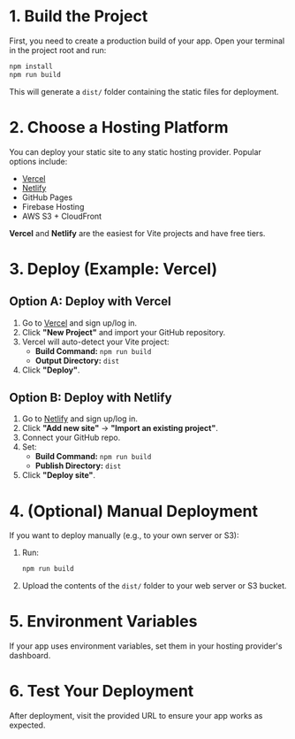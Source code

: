 # 1. Build the Project

First, you need to create a production build of your app. Open your terminal in the project root and run:

```bash
npm install
npm run build
```

This will generate a `dist/` folder containing the static files for deployment.

# 2. Choose a Hosting Platform

You can deploy your static site to any static hosting provider. Popular options include:

- [Vercel](https://vercel.com/)
- [Netlify](https://www.netlify.com/)
- GitHub Pages
- Firebase Hosting
- AWS S3 + CloudFront

**Vercel** and **Netlify** are the easiest for Vite projects and have free tiers.

# 3. Deploy (Example: Vercel)

## Option A: Deploy with Vercel

1. Go to [Vercel](https://vercel.com/) and sign up/log in.
2. Click **"New Project"** and import your GitHub repository.
3. Vercel will auto-detect your Vite project:
   - **Build Command:** `npm run build`
   - **Output Directory:** `dist`
4. Click **"Deploy"**.

## Option B: Deploy with Netlify

1. Go to [Netlify](https://www.netlify.com/) and sign up/log in.
2. Click **"Add new site"** → **"Import an existing project"**.
3. Connect your GitHub repo.
4. Set:
   - **Build Command:** `npm run build`
   - **Publish Directory:** `dist`
5. Click **"Deploy site"**.

# 4. (Optional) Manual Deployment

If you want to deploy manually (e.g., to your own server or S3):

1. Run:
   ```bash
   npm run build
   ```
2. Upload the contents of the `dist/` folder to your web server or S3 bucket.

# 5. Environment Variables

If your app uses environment variables, set them in your hosting provider's dashboard.

# 6. Test Your Deployment

After deployment, visit the provided URL to ensure your app works as expected.
